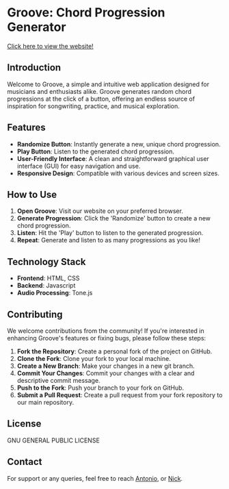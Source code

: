 # Groove: Chord Progression Generator

[Click here to view the website!](https://kammerern.github.io/groove/index.html)

## Introduction
Welcome to Groove, a simple and intuitive web application designed for musicians and enthusiasts alike. 
Groove generates random chord progressions at the click of a button, offering an endless source of inspiration for 
songwriting, practice, and musical exploration.

## Features
- **Randomize Button**: Instantly generate a new, unique chord progression.
- **Play Button**: Listen to the generated chord progression.
- **User-Friendly Interface**: A clean and straightforward graphical user interface (GUI) for easy navigation and use.
- **Responsive Design**: Compatible with various devices and screen sizes.

## How to Use
1. **Open Groove**: Visit our website on your preferred browser.
2. **Generate Progression**: Click the 'Randomize' button to create a new chord progression.
3. **Listen**: Hit the 'Play' button to listen to the generated progression.
4. **Repeat**: Generate and listen to as many progressions as you like!

## Technology Stack
- **Frontend**: HTML, CSS
- **Backend**: Javascript
- **Audio Processing**: Tone.js

## Contributing
We welcome contributions from the community! If you're interested in enhancing Groove's features or fixing bugs, please follow these steps:
1. **Fork the Repository**: Create a personal fork of the project on GitHub.
2. **Clone the Fork**: Clone your fork to your local machine.
3. **Create a New Branch**: Make your changes in a new git branch.
4. **Commit Your Changes**: Commit your changes with a clear and descriptive commit message.
5. **Push to the Fork**: Push your branch to your fork on GitHub.
6. **Submit a Pull Request**: Create a pull request from your fork repository to our main repository.

## License
GNU GENERAL PUBLIC LICENSE

## Contact
For support or any queries, feel free to reach [Antonio](mailto:ahalkiadakis@albany.edu), or [Nick](mailto:nkammerer@albany.edu).
